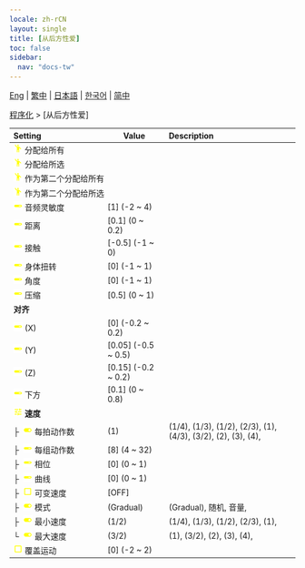 ```yaml
---
locale: zh-rCN
layout: single
title: [从后方性爱]
toc: false
sidebar:
  nav: "docs-tw"
---
```

[Eng](/dancexr/menu/2025.4/motion/sex_from_behind) | [繁中](/tw/dancexr/menu/2025.4/motion/sex_from_behind) | [日本語](/jp/dancexr/menu/2025.4/motion/sex_from_behind) | [한국어](/kr/dancexr/menu/2025.4/motion/sex_from_behind) | [简中](/zh/dancexr/menu/2025.4/motion/sex_from_behind)

[程序化](../menu#程序化) > [从后方性爱]



| Setting | Value | Description |
| :--- | --- | :--- |
|<nobr> ![motion icon](/images/icon/ic_motion.png)  分配给所有</nobr>|| 
|<nobr> ![motion icon](/images/icon/ic_motion.png)  分配给所选</nobr>|| 
|<nobr> ![motion icon](/images/icon/ic_motion.png)  作为第二个分配给所有</nobr>|| 
|<nobr> ![motion icon](/images/icon/ic_motion.png)  作为第二个分配给所选</nobr>|| 
|<nobr> ![slider icon](/images/icon/ic_slider.png)  音频灵敏度</nobr>| [1] (-2 ~ 4) | 
|<nobr> ![slider icon](/images/icon/ic_slider.png)  距离</nobr>| [0.1] (0 ~ 0.2) | 
|<nobr> ![slider icon](/images/icon/ic_slider.png)  接触</nobr>| [-0.5] (-1 ~ 0) | 
|<nobr> ![slider icon](/images/icon/ic_slider.png)  身体扭转</nobr>| [0] (-1 ~ 1) | 
|<nobr> ![slider icon](/images/icon/ic_slider.png)  角度</nobr>| [0] (-1 ~ 1) | 
|<nobr> ![slider icon](/images/icon/ic_slider.png)  压缩</nobr>| [0.5] (0 ~ 1) | 
|<nobr> <b>对齐</b></nobr>|| 
|<nobr> ![slider icon](/images/icon/ic_slider.png)  (X)</nobr>| [0] (-0.2 ~ 0.2) | 
|<nobr> ![slider icon](/images/icon/ic_slider.png)  (Y)</nobr>| [0.05] (-0.5 ~ 0.5) | 
|<nobr> ![slider icon](/images/icon/ic_slider.png)  (Z)</nobr>| [0.15] (-0.2 ~ 0.2) | 
|<nobr> ![slider icon](/images/icon/ic_slider.png)  下方</nobr>| [0.1] (0 ~ 0.8) | 
|<nobr> ![tune icon](/images/icon/ic_tune.png)  <b>速度</b></nobr>| | 
|<nobr>├&nbsp; ![toggle_on icon](/images/icon/ic_toggle_on.png)  每拍动作数</nobr>| (1) | (1/4), (1/3), (1/2), (2/3), (1), (4/3), (3/2), (2), (3), (4), 
|<nobr>├&nbsp; ![slider icon](/images/icon/ic_slider.png)  每组动作数</nobr>| [8] (4 ~ 32) | 
|<nobr>├&nbsp; ![slider icon](/images/icon/ic_slider.png)  相位</nobr>| [0] (0 ~ 1) | 
|<nobr>├&nbsp; ![slider icon](/images/icon/ic_slider.png)  曲线</nobr>| [0] (0 ~ 1) | 
|<nobr>├&nbsp; ![check_off icon](/images/icon/ic_check_off.png)  可变速度</nobr>| [OFF] | 
|<nobr>├&nbsp; ![toggle_on icon](/images/icon/ic_toggle_on.png)  模式</nobr>| (Gradual) | (Gradual), 随机, 音量, 
|<nobr>├&nbsp; ![toggle_on icon](/images/icon/ic_toggle_on.png)  最小速度</nobr>| (1/2) | (1/4), (1/3), (1/2), (2/3), (1), 
|<nobr>└&nbsp; ![toggle_on icon](/images/icon/ic_toggle_on.png)  最大速度</nobr>| (3/2) | (1), (3/2), (2), (3), (4), 
|<nobr> ![check_off icon](/images/icon/ic_check_off.png)  覆盖运动</nobr>| [0] (-2 ~ 2) | 
